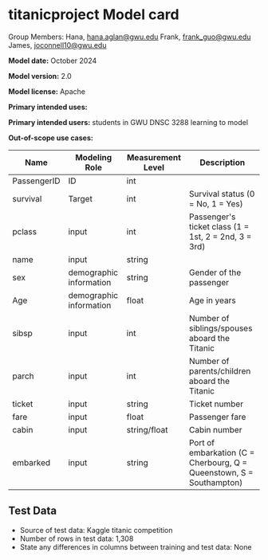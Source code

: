 # titanicproject Model card 
Group Members:
Hana, hana.aglan@gwu.edu
Frank, frank_guo@gwu.edu
James, joconnell10@gwu.edu

**Model date:** October 2024

**Model version:** 2.0

**Model license:** Apache

**Primary intended uses:**

**Primary intended users:** students in GWU DNSC 3288 learning to model

**Out-of-scope use cases:** 

| **Name**     | **Modeling Role** | **Measurement Level** | **Description**                                             |
|--------------|-------------------|-----------------------|-------------------------------------------------------------|
| PassengerID  | ID                 | int                   |                            | Unique row identifier
| survival     | Target             | int                   | Survival status (0 = No, 1 = Yes)                           |
| pclass       | input          | int                   | Passenger's ticket class (1 = 1st, 2 = 2nd, 3 = 3rd)        |
| name         | input          | string                |        | Name of passenger
| sex          | demographic information          | string                | Gender of the passenger                       |
| Age          | demographic information          | float                  | Age in years                                  |
| sibsp        | input          | int                 | Number of siblings/spouses aboard the Titanic               |
| parch        | input          | int                   | Number of parents/children aboard the Titanic               |
| ticket       | input          | string                   | Ticket number                                               |
| fare         | input          | float                | Passenger fare                                              |
| cabin        | input          | string/float               | Cabin number                                                |
| embarked     | input          | string               | Port of embarkation (C = Cherbourg, Q = Queenstown, S = Southampton) |




## Test Data
- Source of test data: Kaggle titanic competition 
- Number of rows in test data: 1,308
- State any differences in columns between training and test data: None
